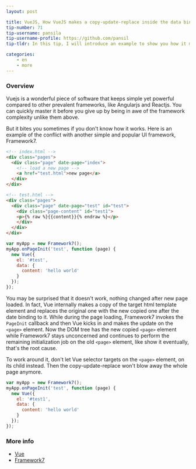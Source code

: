 ```yaml
---
layout: post

title: VueJS, How VueJS makes a copy-update-replace inside the data binding.
tip-number: 71
tip-username: pansila 
tip-username-profile: https://github.com/pansil
tip-tldr: In this tip, I will introduce an example to show you how it might conflict with other software.

categories:
    - en
    - more
---
```


### Overview

Vuejs is a wonderful piece of software that keeps simple yet powerful compared to other prevalent frameworks, like Angularjs and Reactjs.
You can quickly master it before you give up by being in awe of the framework complexity unlike them above.

But it bites you sometimes if you don't know how it works. Here is an example of the conflict with another simple and popular UI framework, Framework7.

```html
<!-- index.html -->
<div class="pages">
  <div class="page" date-page="index">
    <!-- load a new page -->
    <a href="test.html">new page</a>
  </div>
</div>

<!-- test.html -->
<div class="pages">
  <div class="page" date-page="test" id="test">
    <div class="page-content" id="test1">
    <p>{% raw %}{{content}}{% endraw %}</p>
    </div>
  </div>
</div>
```

```js
var myApp = new Framework7();
myApp.onPageInit('test', function (page) {
  new Vue({
    el: '#test',
    data: {
      content: 'hello world'
    }
  });
});
```

You may be surprised that it doesn't work, nothing changed after new page loaded. In fact, Vue internally makes a copy of the target html template element and replaces the original one with the new copied one after the date binding to it. While during the page loading, Framework7 invokes the `PageInit` callback and then Vue kicks in and makes the update on the `<page>` element. Now the DOM tree has the new copied `<page>` element while Framework7 stays unconcerned and continues to perform the remaining initialization job on the old `<page>` element, like show it eventually, that's the root cause.

To work around it, don't let Vue selector targets on the `<page>` element, on its child instead. Then the copy-update-replace won't blow away the whole page anymore.

```js
var myApp = new Framework7();
myApp.onPageInit('test', function (page) {
  new Vue({
    el: '#test1',
    data: {
      content: 'hello world'
    }
  });
});
```

### More info

- [Vue](https://github.com/Vuejs/Vue)
- [Framework7](https://framework7.io/)